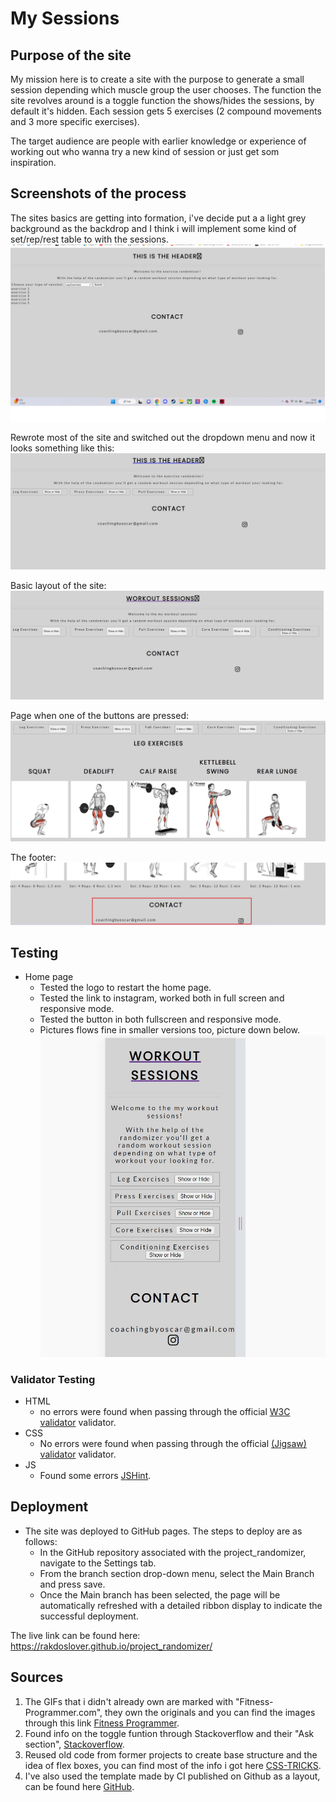# My Sessions

## Purpose of the site

My mission here is to create a site with the purpose to generate a small session depending which muscle group the user chooses.
The function the site revolves around is a toggle function the shows/hides the sessions, by default it's hidden.
Each session gets 5 exercises (2 compound movements and 3 more specific exercises).

The target audience are people with earlier knowledge or experience of working out who wanna try a new kind of session or just get som inspiration.

## Screenshots of the process

The sites basics are getting into formation, i've decide put a a light grey background as the backdrop and I think i will implement some kind of set/rep/rest table to with the sessions.
![screenshot of the basic site](assets/images/screenshot-1.jpg)

Rewrote most of the site and switched out the dropdown menu and now it looks something like this:
![screenshot of the new layout](assets/images/page-screen-2.jpg)

Basic layout of the site:
![screenshot of basic layout](assets/images/basic-layout.jpg)

Page when one of the buttons are pressed:
![screenshot of pressed button](assets/images/pressed-button.jpg)

The footer:
![screenshot of the footer](assets/images/footer.jpg)

## Testing
- Home page
    - Tested the logo to restart the home page.
    - Tested the link to instagram, worked both in full screen and responsive mode.
    - Tested the button in both fullscreen and responsive mode.
    - Pictures flows fine in smaller versions too, picture down below.
![screenshot of smaller version](assets/images/small-version.jpg)

### Validator Testing
 - HTML
    - no errors were found when passing through the official [W3C validator](https://validator.w3.org/nu/?doc=https%3A%2F%2Frakdoslover.github.io%2Fproject_randomizer%2F) validator.
 - CSS
    - No errors were found when passing through the official [(Jigsaw) validator](https://jigsaw.w3.org/css-validator/validator?uri=https%3A%2F%2Frakdoslover.github.io%2Fproject_randomizer%2F&profile=css3svg&usermedium=all&warning=1&vextwarning=&lang=sv) validator.
 - JS
    - Found some errors [JSHint](https://jshint.com/).

## Deployment
- The site was deployed to GitHub pages. The steps to deploy are as follows:
    - In the GitHub repository associated with the project_randomizer, navigate to the Settings tab.
    - From the branch section drop-down menu, select the Main Branch and press save.
    - Once the Main branch has been selected, the page will be automatically refreshed with a detailed ribbon display to indicate the successful deployment.

The live link can be found here: https://rakdoslover.github.io/project_randomizer/

## Sources

1. The GIFs that i didn't already own are marked with "Fitness-Programmer.com", they own the originals and you can find the images through this link [Fitness Programmer](https://fitnessprogramer.com/#).
2. Found info on the toggle funtion through Stackoverflow and their "Ask section", [Stackoverflow](https://stackoverflow.com/questions/).
3. Reused old code from former projects to create base structure and the idea of flex boxes, you can find most of the info i got here [CSS-TRICKS](https://css-tricks.com/snippets/css/a-guide-to-flexbox/).
4. I've also used the template made by CI published on Github as a layout, can be found here [GitHub](https://github.com/Code-Institute-Solutions/love-running-2.0-sourcecode).